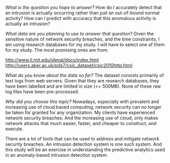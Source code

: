 *What is the question you hope to answer?*
How do I accurately detect that an intrusion is actually occurring rather than just an out-of-bound normal activity?  How can I predict with accuracy that this anomalous activity is actually an intrusion?

*What data are you planning to use to answer that question?*
Given the sensitive nature of network security breaches, and the time constraints, I am using research databases for my study. I will have to select one of them for my study. The most promising ones are from:

http://www.ll.mit.edu/ideval/docs/index.html
http://users.aber.ac.uk/pds7/csic_dataset/csic2010http.html

*What do you know about the data so far?*
The dataset consists primarily of text logs from web servers. Given that they are research databases, they have been labelled and are limited in size (<= 500MB).  None of these raw log files have been pre-processed.

*Why did you choose this topic?*
Nowadays, especially with prevalent and increasing use of cloud based computing, network security can no longer be taken for granted for any organization. My clients have experienced network security breaches. And the increasing use of cloud, only makes network attacks that much easier, faster, and cheaper to construct, and execute.

There are a lot of tools that can be used to address and mitigate network security breaches. An intrusion detection system is one such system. And this study will be an exercise in understanding the predictive analytics used in an anomaly-based intrusion detection system. 
